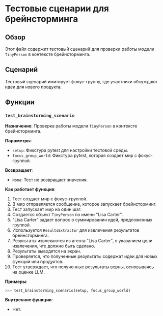 # Тестовые сценарии для брейнсторминга 

## Обзор

Этот файл содержит тестовый сценарий для проверки работы модели `TinyPerson` в контексте брейнсторминга. 

## Сценарий

Тестовый сценарий имитирует фокус-группу, где участники обсуждают идеи для нового продукта. 

## Функции

### `test_brainstorming_scenario`

**Назначение**: Проверка работы модели `TinyPerson` в контексте брейнсторминга.

**Параметры**:
- `setup`: Фикстура pytest для настройки тестовой среды.
- `focus_group_world`: Фикстура pytest, которая создает мир с фокус-группой. 

**Возвращает**:
- `None`: Тест не возвращает значения.

**Как работает функция**:
1. Тест создает мир с фокус-группой.
2.  В мир отправляется сообщение, которое запускает брейнсторминг.
3.  Тест запускает мир на один шаг.
4.  Создается объект `TinyPerson` по имени "Lisa Carter".
5.  "Lisa Carter" задает вопрос о суммировании идей, предложенных группой.
6.  Используется `ResultsExtractor` для извлечения результатов брейнсторминга.
7.  Результаты извлекаются из агента "Lisa Carter", с указанием цели извлечения, что должно быть сделано.
8.  Результаты выводятся на экран.
9.  Проверяется, что полученные результаты содержат идеи для новых функций или продуктов.
10.  Тест утверждает, что полученные результаты верны, основываясь на оценке LLM.

**Примеры**:

```python
>>> test_brainstorming_scenario(setup, focus_group_world)
```

**Внутренние функции**:

- Нет.